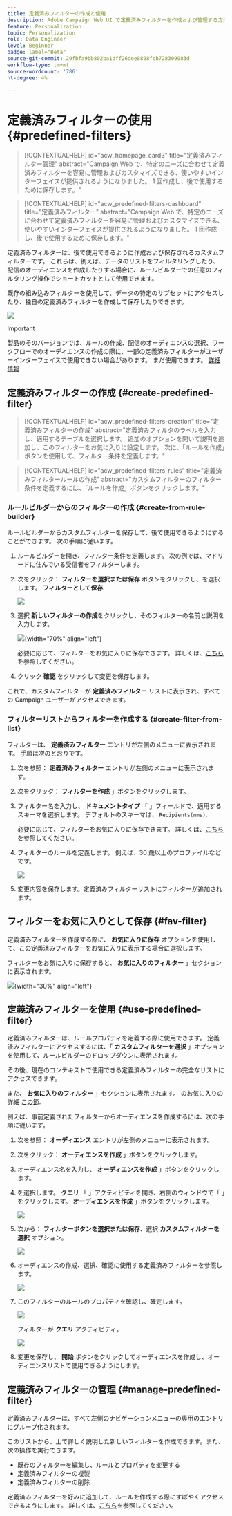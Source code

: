 ```yaml
---
title: 定義済みフィルターの作成と使用
description: Adobe Campaign Web UI で定義済みフィルターを作成および管理する方法について説明します
feature: Personalization
topic: Personalization
role: Data Engineer
level: Beginner
badge: label="Beta"
source-git-commit: 29fbfa9bb802ba1dff26dee8898fcb728309983d
workflow-type: tm+mt
source-wordcount: '786'
ht-degree: 4%

---
```


# 定義済みフィルターの使用 {#predefined-filters}

>[!CONTEXTUALHELP]
>id="acw_homepage_card3"
>title="定義済みフィルター管理"
>abstract="Campaign Web で、特定のニーズに合わせて定義済みフィルターを容易に管理およびカスタマイズできる、使いやすいインターフェイスが提供されるようになりました。 1 回作成し、後で使用するために保存します。"

>[!CONTEXTUALHELP]
>id="acw_predefined-filters-dashboard"
>title="定義済みフィルター"
>abstract="Campaign Web で、特定のニーズに合わせて定義済みフィルターを容易に管理およびカスタマイズできる、使いやすいインターフェイスが提供されるようになりました。 1 回作成し、後で使用するために保存します。"

定義済みフィルターは、後で使用できるように作成および保存されるカスタムフィルターです。 これらは、例えば、データのリストをフィルタリングしたり、配信のオーディエンスを作成したりする場合に、ルールビルダーでの任意のフィルタリング操作でショートカットとして使用できます。

既存の組み込みフィルターを使用して、データの特定のサブセットにアクセスしたり、独自の定義済みフィルターを作成して保存したりできます。

![](assets/predefined-filters-menu.png)

>[!IMPORTANT]
>
>製品のそのバージョンでは、ルールの作成、配信のオーディエンスの選択、ワークフローでのオーディエンスの作成の際に、一部の定義済みフィルターがユーザーインターフェイスで使用できない場合があります。 まだ使用できます。 [詳細情報](guardrails.md#predefined-filters-filters-guardrails-limitations)


## 定義済みフィルターの作成 {#create-predefined-filter}

>[!CONTEXTUALHELP]
>id="acw_predefined-filters-creation"
>title="定義済みフィルターの作成"
>abstract="定義済みフィルタのラベルを入力し、適用するテーブルを選択します。 追加のオプションを開いて説明を追加し、このフィルターをお気に入りに設定します。 次に、「ルールを作成」ボタンを使用して、フィルター条件を定義します。"

>[!CONTEXTUALHELP]
>id="acw_predefined-filters-rules"
>title="定義済みフィルタールールの作成"
>abstract="カスタムフィルターのフィルター条件を定義するには、「ルールを作成」ボタンをクリックします。"

### ルールビルダーからのフィルターの作成 {#create-from-rule-builder}

ルールビルダーからカスタムフィルターを保存して、後で使用できるようにすることができます。 次の手順に従います。

1. ルールビルダーを開き、フィルター条件を定義します。 次の例では、マドリードに住んでいる受信者をフィルターします。
1. 次をクリック： **フィルターを選択または保存** ボタンをクリックし、を選択します。 **フィルターとして保存**.

   ![](assets/predefined-filters-save.png)

1. 選択 **新しいフィルターの作成**&#x200B;をクリックし、そのフィルターの名前と説明を入力します。

   ![](assets/predefined-filters-save-filter.png){width="70%" align="left"}

   必要に応じて、フィルターをお気に入りに保存できます。 詳しくは、[こちら](#fav-filter)を参照してください。

1. クリック **確認** をクリックして変更を保存します。

これで、カスタムフィルターが **定義済みフィルター** リストに表示され、すべての Campaign ユーザーがアクセスできます。


### フィルターリストからフィルターを作成する {#create-filter-from-list}


フィルターは、 **定義済みフィルター** エントリが左側のメニューに表示されます。 手順は次のとおりです。

1. 次を参照： **定義済みフィルター** エントリが左側のメニューに表示されます。
1. 次をクリック： **フィルターを作成** 」ボタンをクリックします。
1. フィルター名を入力し、 **ドキュメントタイプ** 「 」フィールドで、適用するスキーマを選択します。 デフォルトのスキーマは、 `Recipients(nms)`.

   必要に応じて、フィルターをお気に入りに保存できます。 詳しくは、[こちら](#fav-filter)を参照してください。

1. フィルターのルールを定義します。 例えば、30 歳以上のプロファイルなどです。

   ![](assets/filter-30+.png)

1. 変更内容を保存します。定義済みフィルターリストにフィルターが追加されます。


## フィルターをお気に入りとして保存 {#fav-filter}

定義済みフィルターを作成する際に、 **お気に入りに保存** オプションを使用して、この定義済みフィルターをお気に入りに表示する場合に選択します。


フィルターをお気に入りに保存すると、 **お気に入りのフィルター** 」セクションに表示されます。

![](assets/predefined-filters-favorite.png){width="30%" align="left"}


## 定義済みフィルターを使用 {#use-predefined-filter}

定義済みフィルターは、ルールプロパティを定義する際に使用できます。 定義済みフィルターにアクセスするには、「 **カスタムフィルターを選択** 」オプションを使用して、ルールビルダーのドロップダウンに表示されます。

その後、現在のコンテキストで使用できる定義済みフィルターの完全なリストにアクセスできます。

また、 **お気に入りのフィルター** 」セクションに表示されます。 のお気に入りの詳細 [この節](#fav-filter).

例えば、事前定義されたフィルターからオーディエンスを作成するには、次の手順に従います。

1. 次を参照： **オーディエンス** エントリが左側のメニューに表示されます。
1. 次をクリック： **オーディエンスを作成** 」ボタンをクリックします。
1. オーディエンス名を入力し、 **オーディエンスを作成** 」ボタンをクリックします。
1. を選択します。 **クエリ** 「 」アクティビティを開き、右側のウィンドウで「 」をクリックします。 **オーディエンスを作成** 」ボタンをクリックします。

   ![](assets//build-audience-from-filter.png)

1. 次から： **フィルターボタンを選択または保存**、選択 **カスタムフィルターを選択** オプション。

   ![](assets/build-audience-select-custom-filter.png)

1. オーディエンスの作成、選択、確認に使用する定義済みフィルターを参照します。

   ![](assets/build-audience-filter-list.png)

1. このフィルターのルールのプロパティを確認し、確定します。

   ![](assets/build-audience-check.png)

   フィルターが **クエリ** アクティビティ。

   ![](assets/build-audience-confirm.png)

1. 変更を保存し、 **開始** ボタンをクリックしてオーディエンスを作成し、オーディエンスリストで使用できるようにします。

## 定義済みフィルターの管理 {#manage-predefined-filter}

定義済みフィルターは、すべて左側のナビゲーションメニューの専用のエントリにグループ化されます。

このリストから、上で詳しく説明した新しいフィルターを作成できます。また、次の操作を実行できます。

* 既存のフィルターを編集し、ルールとプロパティを変更する
* 定義済みフィルターの複製
* 定義済みフィルターの削除

定義済みフィルターを好みに追加して、ルールを作成する際にすばやくアクセスできるようにします。 詳しくは、[こちら](#fav-filter)を参照してください。

<!--
## Built-in predefined filters {#ootb-predefined-filter}

Campaign comes with a set of predefined filters, built from the client console. These filters can be used to define your audiences, and rules. They must not be modified.
-->
